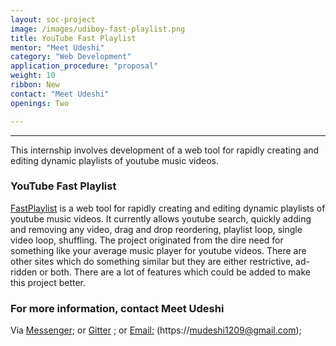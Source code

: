 ```yaml
---
layout: soc-project
image: /images/udiboy-fast-playlist.png
title: YouTube Fast Playlist
mentor: "Meet Udeshi"
category: "Web Development"
application_procedure: "proposal"
weight: 10
ribbon: New
contact: "Meet Udeshi"
openings: Two

---
```


---

This internship involves development of a web tool for rapidly creating and editing dynamic playlists of youtube music videos.

<!--break-->

### YouTube Fast Playlist
[FastPlaylist](https://udiboy1209.github.io/fast_playlist/) is a web tool for rapidly creating and editing dynamic playlists of youtube music videos. It currently allows youtube search, quickly adding and removing any video, drag and drop reordering, playlist loop, single video loop, shuffling. The project originated from the dire need for something like your average music player for youtube videos. There are other sites which do something similar but they are either restrictive, ad-ridden or both. There are a lot of features which could be added to make this project better.



### For more information, contact Meet Udeshi

Via [Messenger](https://udiboy1209@messenger.com "Facebook Messenger"); or [Gitter](https://gitter.im/fast-playlist  "Gitter") ; or [Email:](https://mudeshi1209@gmail.com "Email ID") (https://mudeshi1209@gmail.com);

